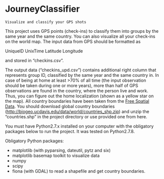 JourneyClassifier
=================

    Visualize and classify your GPS shots

This project uses GPS points (check-ins) to classify them into groups by the same year and the same country. You can also visualize all your check-ins on the world map.
The input data from GPS should be formatted as 
    <p>UniqueID    UnixTime    Latitude    Longitude</p>
and stored in “checkins.csv”.

The output data (“checkins_upd.csv”) contains additional right column that represents group ID, classified by the same year and the same country in.
In case of being at home at least >70% of all time (the input observation should be taken during one or more years), more than half of GPS observations are found in the country, where the person live and work. Thus, you can figure out the home localization (shown as a yellow star on the map).
All country boundaries have been taken from the <a href="http://www.diva-gis.org/Data">Free Spatial Data</a>. You should download global country boundaries (http://biogeo.ucdavis.edu/data/world/countries_shp.zip) and unzip the “countries.shp” in the project directory or use provided one from here.

You must have Python2.7.x installed on your computer with the obligatory packages below to run the project. It was tested on Python2.7.8.
<p>Obligatory Python packages:</p>
<ul>
    <li>matplotlib (with pyparsing, dateutil, pytz and six)</li>
	<li>matplotlib basemap toolkit to visualize data</li>
	<li>numpy</li>
	<li>scipy</li>
	<li>fiona (with GDAL) to read a shapefile and get country boundaries.
</ul>
